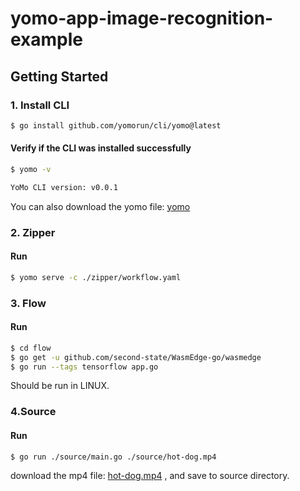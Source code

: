 # yomo-app-image-recognition-example



## Getting Started

### 1. Install CLI

```bash
$ go install github.com/yomorun/cli/yomo@latest
```

#### Verify if the CLI was installed successfully

```bash
$ yomo -v

YoMo CLI version: v0.0.1

```

You can also download the yomo file: [yomo](https://github.com/yomorun/yomo-app-image-recognition-example/releases/download/v0.1.0/yomo)



### 2. Zipper

#### Run

```bash
$ yomo serve -c ./zipper/workflow.yaml
```



### 3. Flow

#### Run

```bash
$ cd flow
$ go get -u github.com/second-state/WasmEdge-go/wasmedge
$ go run --tags tensorflow app.go
```

Should be run in LINUX.

### 4.Source

#### Run

```bash
$ go run ./source/main.go ./source/hot-dog.mp4
```

download the mp4 file: [hot-dog.mp4](https://github.com/yomorun/yomo-app-image-recognition-example/releases/download/v0.1.0/hot-dog.mp4) , and save to source directory.

